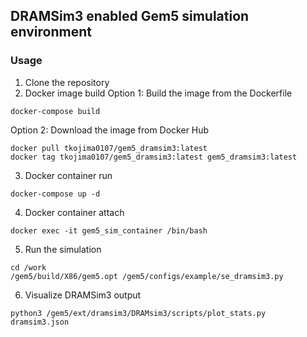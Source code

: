 ## DRAMSim3 enabled Gem5 simulation environment

### Usage

1. Clone the repository
2. Docker image build
Option 1: Build the image from the Dockerfile
```
docker-compose build
```

Option 2: Download the image from Docker Hub
```
docker pull tkojima0107/gem5_dramsim3:latest
docker tag tkojima0107/gem5_dramsim3:latest gem5_dramsim3:latest
```

3. Docker container run
```
docker-compose up -d
```

4. Docker container attach
```
docker exec -it gem5_sim_container /bin/bash
```

5. Run the simulation
```
cd /work
/gem5/build/X86/gem5.opt /gem5/configs/example/se_dramsim3.py
```

6. Visualize DRAMSim3 output
```
python3 /gem5/ext/dramsim3/DRAMsim3/scripts/plot_stats.py dramsim3.json
```